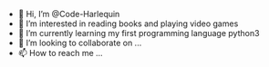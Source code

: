 - 👋 Hi, I’m @Code-Harlequin
- 👀 I’m interested in reading books and playing video games
- 🌱 I’m currently learning my first programming language python3
- 💞️ I’m looking to collaborate on ...
- 📫 How to reach me ...

<!---
Code-Harlequin/Code-Harlequin is a ✨ special ✨ repository because its `README.md` (this file) appears on your GitHub profile.
You can click the Preview link to take a look at your changes.
--->
